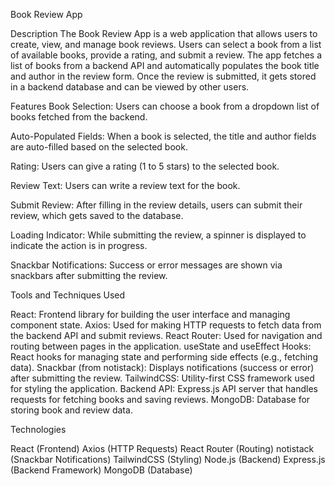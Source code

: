 Book Review App

Description
The Book Review App is a web application that allows users to create, view, and manage book reviews. Users can select a book from a list of available books, provide a rating, and submit a review. The app fetches a list of books from a backend API and automatically populates the book title and author in the review form. Once the review is submitted, it gets stored in a backend database and can be viewed by other users.

Features
Book Selection: Users can choose a book from a dropdown list of books fetched from the backend.

Auto-Populated Fields: When a book is selected, the title and author fields are auto-filled based on the selected book.

Rating: Users can give a rating (1 to 5 stars) to the selected book.

Review Text: Users can write a review text for the book.

Submit Review: After filling in the review details, users can submit their review, which gets saved to the database.

Loading Indicator: While submitting the review, a spinner is displayed to indicate the action is in progress.

Snackbar Notifications: Success or error messages are shown via snackbars after submitting the review.


Tools and Techniques Used

React: Frontend library for building the user interface and managing component state.
Axios: Used for making HTTP requests to fetch data from the backend API and submit reviews.
React Router: Used for navigation and routing between pages in the application.
useState and useEffect Hooks: React hooks for managing state and performing side effects (e.g., fetching data).
Snackbar (from notistack): Displays notifications (success or error) after submitting the review.
TailwindCSS: Utility-first CSS framework used for styling the application.
Backend API: Express.js API server that handles requests for fetching books and saving reviews.
MongoDB: Database for storing book and review data.


Technologies

React (Frontend)
Axios (HTTP Requests)
React Router (Routing)
notistack (Snackbar Notifications)
TailwindCSS (Styling)
Node.js (Backend)
Express.js (Backend Framework)
MongoDB (Database)
